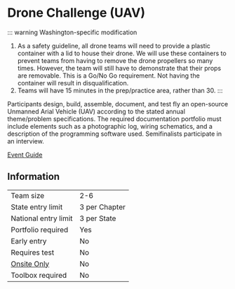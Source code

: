 # Drone Challenge (UAV)

::: warning Washington-specific modification

1. As a safety guideline, all drone teams will need to provide a plastic container with a lid to house their drone. We will use these containers to prevent teams from having to remove the drone propellers so many times. However, the team will still have to demonstrate that their props are removable. This is a Go/No Go requirement. Not having the container will result in disqualification.
2. Teams will have 15 minutes in the prep/practice area, rather than 30.
   :::

Participants design, build, assemble, document, and test fly
an open-source Unmanned Arial Vehicle (UAV) according to
the stated annual theme/problem specifications. The required
documentation portfolio must include elements such as a
photographic log, wiring schematics, and a description of the
programming software used. Semifinalists participate in an
interview.

[Event Guide](https://lwsd.sharepoint.com/:b:/r/sites/GR-JHS-TechnologyStudentAssociation-SCA/Shared%20Documents/23-24/Competition/Event%20Guides/HS%20-%20Drone%20Challenge.pdf)

## Information

|                        |               |
| ---------------------- | ------------- |
| Team size              | 2-6           |
| State entry limit      | 3 per Chapter |
| National entry limit   | 3 per State   |
| Portfolio required     | Yes           |
| Early entry            | No            |
| Requires test          | No            |
| [Onsite Only](/#terms) | No            |
| Toolbox required       | No            |

